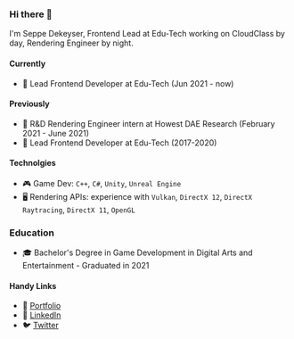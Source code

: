 ### Hi there 👋

I'm Seppe Dekeyser, Frontend Lead at Edu-Tech working on CloudClass by day, Rendering Engineer by night.




#### Currently

- 🏢 Lead Frontend Developer at Edu-Tech (Jun 2021 - now)



#### Previously

- 🏢 R&D Rendering Engineer intern at Howest DAE Research (February 2021 - June 2021)
- 🏢 Lead Frontend Developer at Edu-Tech (2017-2020)


#### Technolgies

- 🎮 Game Dev: `C++`, `C#`, `Unity`, `Unreal Engine`
- 🖥 Rendering APIs: experience with `Vulkan`, `DirectX 12`, `DirectX Raytracing`, `DirectX 11`, `OpenGL`


### Education

- 🎓 Bachelor's Degree in Game Development in Digital Arts and Entertainment - Graduated in 2021


#### Handy Links

- 🧑 [Portfolio](https://seppedekeyser.be)
- 🔗 [LinkedIn](https://www.linkedin.com/in/seppe-dekeyser)
- 🐦 [Twitter](https://twitter.com/SeppahBaws)
